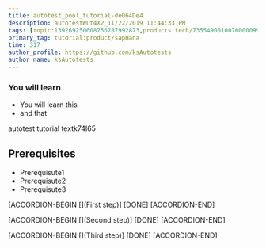 ```yaml
---
title: autotest_pool_tutorial-de064De4
description: autotestWLt4X2_11/22/2019 11:44:33 PM
tags: [topic:139269250608756787992873,products:tech/73554900100700000996,tutorial:experience/advanced]
primary_tag: tutorial:product/sapHana
time: 317
author_profile: https://github.com/ksAutotests
author_name: ksAutotests
---
```

### You will learn
- You will learn this
- and that

autotest tutorial textk74I65

## Prerequisites
- Prerequisute1
- Prerequisute2
- Prerequisute3

[ACCORDION-BEGIN [](First step)]
[DONE]
[ACCORDION-END]

[ACCORDION-BEGIN [](Second step)]
[DONE]
[ACCORDION-END]

[ACCORDION-BEGIN [](Third step)]
[DONE]
[ACCORDION-END]

